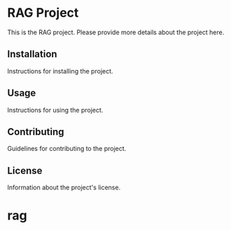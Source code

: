 # RAG Project

This is the RAG project. Please provide more details about the project here.

## Installation

Instructions for installing the project.

## Usage

Instructions for using the project.

## Contributing

Guidelines for contributing to the project.

## License

Information about the project's license.
# rag
